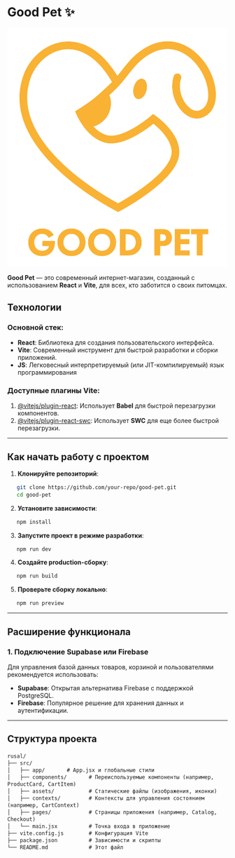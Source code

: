 # Good Pet ✨
![Иллюстрация к проекту](https://github.com/cry4alone/pet_store/blob/master/src/assets/logo.png)

**Good Pet** — это современный интернет-магазин, созданный с использованием **React** и **Vite**, для всех, кто заботится о своих питомцах.

## Технологии

### Основной стек:
- **React**: Библиотека для создания пользовательского интерфейса.
- **Vite**: Современный инструмент для быстрой разработки и сборки приложений.
- **JS**: Легковесный интерпретируемый (или JIT-компилируемый) язык программирования

### Доступные плагины Vite:
1. [@vitejs/plugin-react](https://github.com/vitejs/vite-plugin-react/blob/main/packages/plugin-react/README.md): Использует **Babel** для быстрой перезагрузки компонентов.
2. [@vitejs/plugin-react-swc](https://github.com/vitejs/vite-plugin-react-swc): Использует **SWC** для еще более быстрой перезагрузки.

---

## Как начать работу с проектом

1. **Клонируйте репозиторий**:
```bash
   git clone https://github.com/your-repo/good-pet.git
   cd good-pet
```

2. **Установите зависимости**:
```bash
   npm install
```

3. **Запустите проект в режиме разработки**:
```bash
   npm run dev
```

4. **Создайте production-сборку**:
```bash
   npm run build
```

5. **Проверьте сборку локально**:
```bash
   npm run preview
```

---

## Расширение функционала

### 1. Подключение Supabase или Firebase
Для управления базой данных товаров, корзиной и пользователями рекомендуется использовать:
- **Supabase**: Открытая альтернатива Firebase с поддержкой PostgreSQL.
- **Firebase**: Популярное решение для хранения данных и аутентификации.

---

## Структура проекта
```
rusal/
├── src/
│   ├── app/       # App.jsx и глобальные стили
│   ├── components/       # Переиспользуемые компоненты (например, ProductCard, CartItem)
│   ├── assets/           # Статические файлы (изображения, иконки)
│   ├── contexts/         # Контексты для управления состоянием (например, CartContext)
│   ├── pages/            # Страницы приложения (например, Catalog, Checkout)
│   └── main.jsx          # Точка входа в приложение
├── vite.config.js        # Конфигурация Vite
├── package.json          # Зависимости и скрипты
└── README.md             # Этот файл
```

